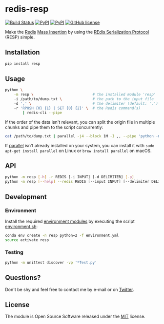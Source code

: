 # redis-resp

[![Build Status](https://img.shields.io/travis/nok/redis-resp/master.svg)](https://travis-ci.org/nok/resp)
[![PyPI](https://img.shields.io/pypi/v/resp.svg)](https://pypi.python.org/pypi/resp)
[![PyPI](https://img.shields.io/pypi/pyversions/resp.svg)](https://pypi.python.org/pypi/resp)
[![GitHub license](https://img.shields.io/pypi/l/sklearn-porter.svg)](https://raw.githubusercontent.com/nok/resp/master/license.txt)

Make the [Redis](https://redis.io/) [Mass Insertion](https://redis.io/topics/mass-insert) by using the [REdis Serialization Protocol](https://redis.io/topics/protocol) (RESP) simple.

## Installation

```bash
pip install resp
```

## Usage

```bash
python \
    -m resp \                           # the installed module 'resp' 
    -i /path/to/dump.txt \              # the path to the input file
    -d ',' \                            # the delimiter (default: ',')
    -r 'RPUSH {0} {1} | SET {0} {2}' \  # the Redis command(s)
        | redis-cli --pipe
```

If the order of the data isn't relevant, you can split the origin file in multiple chunks and pipe them to the script concurrently:

```bash
cat /path/to/dump.txt | parallel -j4 --block 1M -I ,, --pipe 'python -m resp -d "," -r "SET {0} {1}" -p' | redis-cli --pipe
```

If [parallel](https://www.gnu.org/software/parallel/) isn't already installed on your system, you can install it with `sudo apt-get install parallel` on Linux or `brew install parallel` on macOS. 

## API

```bash
python -m resp [-h] -r REDIS [-i INPUT] [-d DELIMITER] [-p]
python -m resp [--help] --redis REDIS [--input INPUT] [--delimiter DELIMITER] [--pipe]
```

## Development

### Environment

Install the required [environment modules](environment.yml) by executing the script [environment.sh](recipes/environment.sh):

```bash
conda env create -n resp python=2 -f environment.yml
source activate resp
```

### Testing

```bash
python -m unittest discover -vp '*Test.py'
```


## Questions?

Don't be shy and feel free to contact me by e-mail or on [Twitter](https://twitter.com/darius_morawiec).


## License

The module is Open Source Software released under the [MIT](license.txt) license.